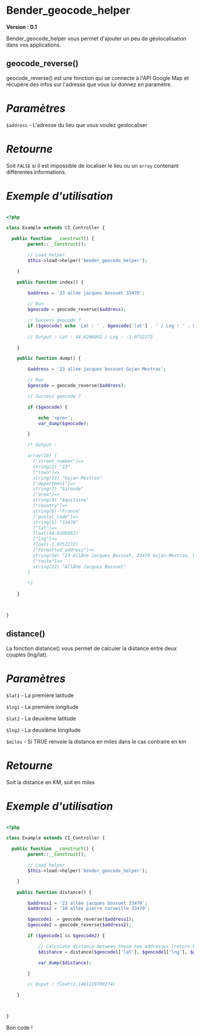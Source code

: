 Bender_geocode_helper
=====================

__Version : 0.1__


Bender_geocode_helper vous permet d'ajouter un peu de géolocalisation dans vos applications.

geocode_reverse()
-------------------------

geocode_reverse() est une fonction qui se connecte à l'API Google Map et récupère des infos sur l'adresse que vous lui donnez en paramètre.

*Paramètres* 
===

`$address` - L'adresse du lieu que vous voulez geolocaliser

*Retourne*
===

Soit `FALSE` si il est impossible de localiser le lieu ou un `array` contenant différentes informations.


*Exemple d'utilisation*
===

```php

<?php

class Example extends CI_Controller {

  public function __construct() {
		parent::__Construct();

		// Load helper
		$this->load->helper('bender_geocode_helper');

	}

	public function index() {
		
		$address = '23 allée jacques bossuet 33470';

		// Run
		$geocode = geocode_reverse($address);

		// Success geocode ?
		if ($geocode) echo 'Lat : ' . $geocode['lat'] . ' / Lng : ' . $geocode['lng'];
		
		// Output : Lat : 44.6206092 / Lng : -1.0752272

	}

	public function dump() {

		$address = '23 allée jacques bossuet Gujan Mestras';

		// Run
		$geocode = geocode_reverse($address);

		// Success geocode ?

		if ($geocode) {

			echo '<pre>';
			var_dump($geocode);

		}

		/* Output :

		array(10) {
		  ["street_number"]=>
		  string(2) "23"
		  ["town"]=>
		  string(13) "Gujan-Mestras"
		  ["department"]=>
		  string(7) "Gironde"
		  ["area"]=>
		  string(9) "Aquitaine"
		  ["country"]=>
		  string(6) "France"
		  ["postal_code"]=>
		  string(5) "33470"
		  ["lat"]=>
		  float(44.6206092)
		  ["lng"]=>
		  float(-1.0752272)
		  ["formatted_address"]=>
		  string(54) "23 AllÃ©e Jacques Bossuet, 33470 Gujan-Mestras, France"
		  ["route"]=>
		  string(22) "AllÃ©e Jacques Bossuet"
		}
		
		*/

	}



}


```


distance()
-------------------------

La fonction distance() vous permet de calculer la distance entre deux couples (lng/lat).

*Paramètres* 
===

`$lat1` - La première latitude

`$lng1` - La première longitude

`$lat2` - La deuxième latitude

`$lng2` - La deuxième longitude

`$miles` - Si TRUE renvoie la distance en miles dans le cas contraire en km

*Retourne*
===

Soit la distance en KM, soit en miles


*Exemple d'utilisation*
===

```php

<?php

class Example extends CI_Controller {

  public function __construct() {
		parent::__Construct();

		// Load helper
		$this->load->helper('bender_geocode_helper');

	}

	public function distance() {

		$address1 = '23 allée jacques bossuet 33470';
		$address2 = '10 allée pierre corneille 33470';

		$geocode1  = geocode_reverse($address1);
		$geocode2 = geocode_reverse($address2);

		if ($geocode1 && $geocode2) {

			// Calculate distance between these two addresses (return km)
			$distance = distance($geocode1['lat'], $geocode1['lng'], $geocode2['lat'], $geocode2['lng'], false);

			var_dump($distance);

		}

		// Ouput : float(1.1461119700274)

	}



}

```

Bon code !
